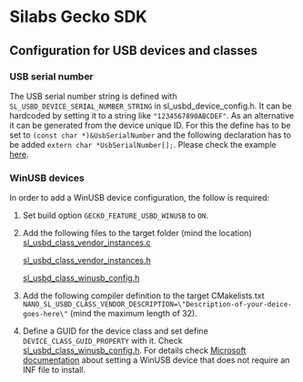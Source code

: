 # Silabs Gecko SDK

## Configuration for USB devices and classes

### USB serial number

The USB serial number string is defined with `SL_USBD_DEVICE_SERIAL_NUMBER_STRING` in sl_usbd_device_config.h.
It can be hardcoded by setting it to a string like `"1234567890ABCDEF"`.
As an alternative it can be generated from the device unique ID. For this the define has to be set to `(const char *)&UsbSerialNumber` and the following declaration has to be added `extern char *UsbSerialNumber[];`. Please check the example [here](SL_STK3701A/config/sl_usbd_device_config.h).

### WinUSB devices

In order to add a WinUSB device configuration, the follow is required:

1. Set build option `GECKO_FEATURE_USBD_WINUSB` to `ON`.

1. Add the following files to the target folder (mind the location)
    [sl_usbd_class_vendor_instances.c](SL_STK3701A/autogen/sl_usbd_class_vendor_instances.c)

    [sl_usbd_class_vendor_instances.h](SL_STK3701A/autogen/sl_usbd_class_vendor_instances.h)

    [sl_usbd_class_winusb_config.h](SL_STK3701A/config/sl_usbd_class_winusb_config.h)

1. Add the following compiler definition to the target CMakelists.txt `NANO_SL_USBD_CLASS_VENDOR_DESCRIPTION=\"Description-of-your-deice-goes-here\"` (mind the maximum length of 32).

1. Define a GUID for the device class and set define `DEVICE_CLASS_GUID_PROPERTY` with it. Check [sl_usbd_class_winusb_config.h](SL_STK3701A/config/sl_usbd_class_winusb_config.h).
For details check [Microsoft documentation](https://learn.microsoft.com/en-us/windows-hardware/drivers/usbcon/automatic-installation-of-winusb#registering-a-device-interface-guid) about setting a WinUSB device that does not require an INF file to install.
